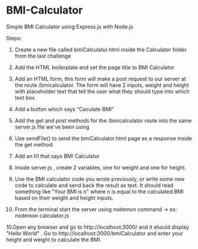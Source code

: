 # BMI-Calculator
Simple BMI Calculator using Express.js with Node.js

Steps:

1. Create a new file called bmiCalculator.html inside the Calculator folder from the last challenge 

2. Add the HTML boilerplate and set the page title to BMI Calculator

3. Add an HTML form, this form will make a post request to our server at the route /bmicalculator. The form will have 2 inputs, weight and height with placeholder text that tell the user what they should type into which text box. 

4. Add a button which says “Caculate BMI”

5. Add the get and post methods for the /bmicalculator route into the same server.js file we've been using

6. Use sendFile() to send the bmiCalculator.html page as a response inside the get method.

6. Add an h1 that says BMI Calculator

7. Inside server.js , create 2 variables, one for weight and one for height. 

8. Use the BMI calculator code you wrote previously, or write some new code to calculate and send back the result as text. It should read something like "Your BMI is n" where n is equal to the calculated BMI based on their weight and height inputs.

9. From the terminal start the server using nodemon command -> ex: nodemon calculator.js

10.Open any browser and go to http://localhost:3000/ and it should display "Hello World" . Go to http://localhost:3000/bmiCalculator and enter your height and weight to calculate the BMI.
